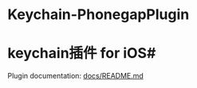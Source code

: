 Keychain-PhonegapPlugin
=======================

# keychain插件 for iOS#

Plugin documentation: [docs/README.md](docs/README.md)
